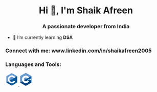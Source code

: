 <h1 align="center">Hi 👋, I'm Shaik Afreen</h1>
<h3 align="center">A passionate developer from India</h3>

- 🌱 I’m currently learning **DSA**

<h3 align="left">Connect with me: www.linkedin.com/in/shaikafreen2005 </h3>
<p align="left">
</p>

<h3 align="left">Languages and Tools:</h3>
<p align="left"> <a href="https://www.cprogramming.com/" target="_blank" rel="noreferrer"> <img src="https://raw.githubusercontent.com/devicons/devicon/master/icons/c/c-original.svg" alt="c" width="40" height="40"/> </a> <a href="https://www.w3schools.com/cpp/" target="_blank" rel="noreferrer"> <img src="https://raw.githubusercontent.com/devicons/devicon/master/icons/cplusplus/cplusplus-original.svg" alt="cplusplus" width="40" height="40"/> </a> </p>

